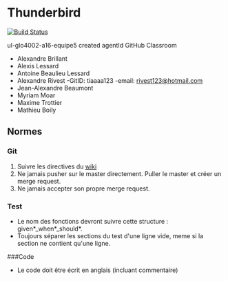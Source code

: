 # Thunderbird

[![Build Status](https://travis-ci.com/GLO4002UL/ul-glo4002-a16-equipe5.svg?token=929Wmi9HboocHyKUmiTr&branch=master)](https://travis-ci.com/GLO4002UL/ul-glo4002-a16-equipe5)

ul-glo4002-a16-equipe5 created agentId GitHub Classroom

- Alexandre Brillant
- Alexis Lessard
- Antoine Beaulieu Lessard
- Alexandre Rivest  -GitID: tiaaaa123 -email: rivest123@hotmail.com
- Jean-Alexandre Beaumont
- Myriam Moar
- Maxime Trottier
- Mathieu Boily

## Normes

### Git

1. Suivre les directives du [wiki](http://ulaval.qualitelogicielle.ca/wiki/documentation/gestion-equipes/flot-travail-git)
2. Ne jamais pusher sur le master directement. Puller le master et créer un merge request.
3. Ne jamais accepter son propre merge request.

### Test

* Le nom des fonctions devront suivre cette structure : given*_when*_should*.
* Toujours séparer les sections du test d'une ligne vide, meme si la section ne contient qu'une ligne.

###Code
* Le code doit être écrit en anglais (incluant commentaire)
